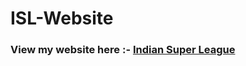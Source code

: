 # ISL-Website

<h3>View my website here :- <a href="https://kritikakaura1518.github.io/ISL-Website/new.html">Indian Super League</a>
